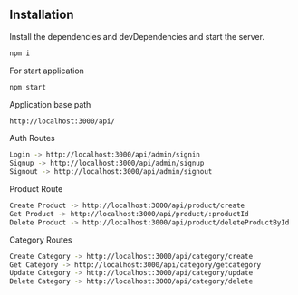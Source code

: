 ## Installation

Install the dependencies and devDependencies and start the server.

```sh
npm i
```

For start application

```sh
npm start
```

Application base path

```sh
http://localhost:3000/api/
```

Auth Routes
```sh
Login -> http://localhost:3000/api/admin/signin
Signup -> http://localhost:3000/api/admin/signup
Signout -> http://localhost:3000/api/admin/signout
```

Product Route
```sh
Create Product -> http://localhost:3000/api/product/create
Get Product -> http://localhost:3000/api/product/:productId
Delete Product -> http://localhost:3000/api/product/deleteProductById
```

Category Routes

```sh
Create Category -> http://localhost:3000/api/category/create
Get Category -> http://localhost:3000/api/category/getcategory
Update Category -> http://localhost:3000/api/category/update
Delete Category -> http://localhost:3000/api/category/delete
```